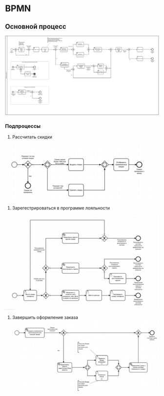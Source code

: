 # BPMN 

## Основной процесс
![alt text](/img/bpmn.png)

### Подпроцессы

1. Рассчитать скидки

![alt text](/img/discount.png)

1. Зарегестрироваться в программе лояльности

![alt text](/img/loyalty.png)

1. Завершить оформление заказа
![alt text](/img/end.png)